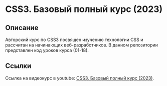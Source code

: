 # CSS3. Базовый полный курс (2023)

## Описание

Авторский курс по CSS3 посвящен изучению технологии CSS и рассчитан на начинающих веб-разработчиков. 
В данном репозитории представлен код уроков курса (01-18).

## Ссылки

Ссылка на видеокурс в youtube: [CSS3. Базовый полный курс (2023)](https://www.youtube.com/watch?v=fUsy05B1iLA&list=PLvcCyIZOok9LmmbZO-8S45ywcoA7y0sgm).
